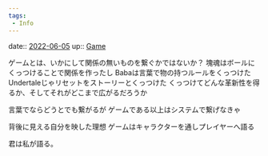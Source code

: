 ```yaml
---
tags:
 - Info
---
```


date:: [2022-06-05](Daily_Note/2022-06-05.md)
up:: [Game](../Bar/Novel/Topics/Game.md)

ゲームとは、いかにして関係の無いものを繋ぐかではないか？
塊魂はボールにくっつけることで関係を作ったし
Babaは言葉で物の持つルールをくっつけた
Undertaleじゃリセットをストーリーとくっつけた
くっつけてどんな革新性を得るか、そしてそれがどこまで広がるだろうか

言葉でならどうとでも繋がるが
ゲームである以上はシステムで繋げなきゃ

背後に見える自分を映した理想
ゲームはキャラクターを通しプレイヤーへ語る

君は私が語る。
